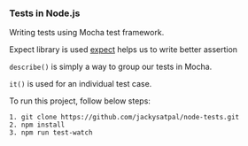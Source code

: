### Tests in Node.js

Writing tests using Mocha test framework.

Expect library is used
[expect](https://github.com/mjackson/expect) helps us to write better assertion

```describe()``` is simply a way to group our tests in Mocha. 

```it()``` is used for an individual test case.

To run this project, follow below steps:

```
1. git clone https://github.com/jackysatpal/node-tests.git
2. npm install
3. npm run test-watch
